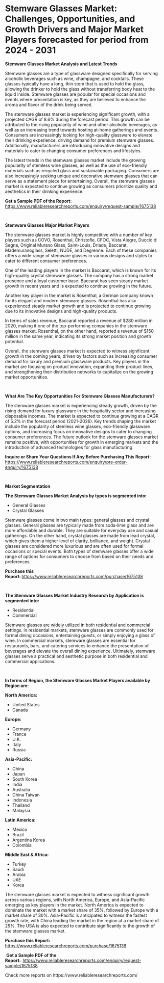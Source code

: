 <p><h1>Stemware Glasses Market: Challenges, Opportunities, and Growth Drivers and Major Market Players forecasted for period from 2024 - 2031</h1></p><p><strong>Stemware Glasses Market Analysis and Latest Trends</strong></p>
<p><p>Stemware glasses are a type of glassware designed specifically for serving alcoholic beverages such as wine, champagne, and cocktails. These glasses typically have a long, thin stem that is used to hold the glass, allowing the drinker to hold the glass without transferring body heat to the liquid inside. Stemware glasses are popular for special occasions and events where presentation is key, as they are believed to enhance the aroma and flavor of the drink being served.</p><p>The stemware glasses market is experiencing significant growth, with a projected CAGR of 8.6% during the forecast period. This growth can be attributed to the rising popularity of wine and other alcoholic beverages, as well as an increasing trend towards hosting at-home gatherings and events. Consumers are increasingly looking for high-quality glassware to elevate their drinking experience, driving demand for premium stemware glasses. Additionally, manufacturers are introducing innovative designs and materials to cater to changing consumer preferences and lifestyles.</p><p>The latest trends in the stemware glasses market include the growing popularity of stemless wine glasses, as well as the use of eco-friendly materials such as recycled glass and sustainable packaging. Consumers are also increasingly seeking unique and decorative stemware glasses that can serve as a statement piece for entertaining. Overall, the stemware glasses market is expected to continue growing as consumers prioritize quality and aesthetics in their drinking experience.</p></p>
<p><strong>Get a Sample PDF of the Report:&nbsp;</strong> <a href="https://www.reliableresearchreports.com/enquiry/request-sample/1675138">https://www.reliableresearchreports.com/enquiry/request-sample/1675138</a></p>
<p>&nbsp;</p>
<p><strong>Stemware Glasses Major Market Players</strong></p>
<p><p>The stemware glasses market is highly competitive with a number of key players such as COVO, Rosenthal, Christofle, CFOC, Vista Alegre, Duccio di Segna, Original Murano Glass, Saint-Louis, Driade, Baccarat, Mademuranoglass, Seletti, NUDE, and Degrenne. Each of these companies offers a wide range of stemware glasses in various designs and styles to cater to different consumer preferences.</p><p>One of the leading players in the market is Baccarat, which is known for its high-quality crystal stemware glasses. The company has a strong market presence and a loyal customer base. Baccarat has seen steady market growth in recent years and is expected to continue growing in the future.</p><p>Another key player in the market is Rosenthal, a German company known for its elegant and modern stemware glasses. Rosenthal has also experienced steady market growth and is projected to continue growing due to its innovative designs and high-quality products.</p><p>In terms of sales revenue, Baccarat reported a revenue of $280 million in 2020, making it one of the top-performing companies in the stemware glasses market. Rosenthal, on the other hand, reported a revenue of $150 million in the same year, indicating its strong market position and growth potential.</p><p>Overall, the stemware glasses market is expected to witness significant growth in the coming years, driven by factors such as increasing consumer demand for luxury and premium glassware products. Key players in the market are focusing on product innovation, expanding their product lines, and strengthening their distribution networks to capitalize on the growing market opportunities.</p></p>
<p>&nbsp;</p>
<p><strong>What Are The Key Opportunities For Stemware Glasses Manufacturers?</strong></p>
<p><p>The stemware glasses market is experiencing steady growth, driven by the rising demand for luxury glassware in the hospitality sector and increasing disposable incomes. The market is expected to continue growing at a CAGR of 5.2% in the forecast period (2021-2026). Key trends shaping the market include the popularity of stemless wine glasses, eco-friendly glassware options, and increasing focus on innovative designs to cater to changing consumer preferences. The future outlook for the stemware glasses market remains positive, with opportunities for growth in emerging markets and the introduction of advanced technologies for glass manufacturing.</p></p>
<p><strong>Inquire or Share Your Questions If Any Before Purchasing This Report:</strong> <a href="https://www.reliableresearchreports.com/enquiry/pre-order-enquiry/1675138">https://www.reliableresearchreports.com/enquiry/pre-order-enquiry/1675138</a></p>
<p>&nbsp;</p>
<p><strong>Market Segmentation</strong></p>
<p><strong>The Stemware Glasses Market Analysis by types is segmented into:</strong></p>
<p><ul><li>General Glasses</li><li>Crystal Glasses</li></ul></p>
<p><p>Stemware glasses come in two main types: general glasses and crystal glasses. General glasses are typically made from soda-lime glass and are more affordable and durable. They are suitable for everyday use and casual gatherings. On the other hand, crystal glasses are made from lead crystal, which gives them a higher level of clarity, brilliance, and weight. Crystal glasses are considered more luxurious and are often used for formal occasions or special events. Both types of stemware glasses offer a wide range of options for consumers to choose from based on their needs and preferences.</p></p>
<p><strong>Purchase this Report:&nbsp;</strong><a href="https://www.reliableresearchreports.com/purchase/1675138">https://www.reliableresearchreports.com/purchase/1675138</a></p>
<p>&nbsp;</p>
<p><strong>The Stemware Glasses Market Industry Research by Application is segmented into:</strong></p>
<p><ul><li>Residential</li><li>Commercial</li></ul></p>
<p><p>Stemware glasses are widely utilized in both residential and commercial settings. In residential markets, stemware glasses are commonly used for formal dining occasions, entertaining guests, or simply enjoying a glass of wine. In commercial markets, stemware glasses are essential for restaurants, bars, and catering services to enhance the presentation of beverages and elevate the overall dining experience. Ultimately, stemware glasses serve a practical and aesthetic purpose in both residential and commercial applications.</p></p>
<p>&nbsp;</p>
<p><strong>In terms of Region, the Stemware Glasses Market Players available by Region are:</strong></p>
<p>
    <p> <strong> North America: </strong>
        <ul>
            <li>United States</li>
            <li>Canada</li>
        </ul>
        </p> 
    <p> <strong> Europe: </strong>
        <ul>
            <li>Germany</li>
            <li>France</li>
            <li>U.K.</li>
            <li>Italy</li>
            <li>Russia</li>
        </ul>
        </p> 
    <p> <strong> Asia-Pacific: </strong>
        <ul>
            <li>China</li>
            <li>Japan</li>
            <li>South Korea</li>
            <li>India</li>
            <li>Australia</li>
            <li>China Taiwan</li>
            <li>Indonesia</li>
            <li>Thailand</li>
            <li>Malaysia</li>
        </ul>
        </p> 
    <p> <strong> Latin America: </strong>
        <ul>
            <li>Mexico</li>
            <li>Brazil</li>
            <li>Argentina Korea</li>
            <li>Colombia</li>
        </ul>
        </p> 
    <p> <strong> Middle East & Africa: </strong>
        <ul>
            <li>Turkey</li>
            <li>Saudi</li>
            <li>Arabia</li>
            <li>UAE</li>
            <li>Korea</li>
        </ul>
    </p>
    </p>
<p><p>The stemware glasses market is expected to witness significant growth across various regions, with North America, Europe, and Asia-Pacific emerging as key players in the market. North America is expected to dominate the market with a market share of 35%, followed by Europe with a market share of 30%. Asia-Pacific is anticipated to witness the fastest growth rate, with China leading the market in the region at a market share of 25%. The USA is also expected to contribute significantly to the growth of the stemware glasses market.</p></p>
<p><strong>Purchase this Report: </strong><a href="https://www.reliableresearchreports.com/purchase/1675138">https://www.reliableresearchreports.com/purchase/1675138</a></p>
<p>&nbsp;<strong>Get a Sample PDF of the Report:&nbsp;&nbsp;</strong><a href="https://www.reliableresearchreports.com/enquiry/request-sample/1675138">https://www.reliableresearchreports.com/enquiry/request-sample/1675138</a></p>
<p><strong></strong></p>
<p>Check more reports on https://www.reliableresearchreports.com/</p>